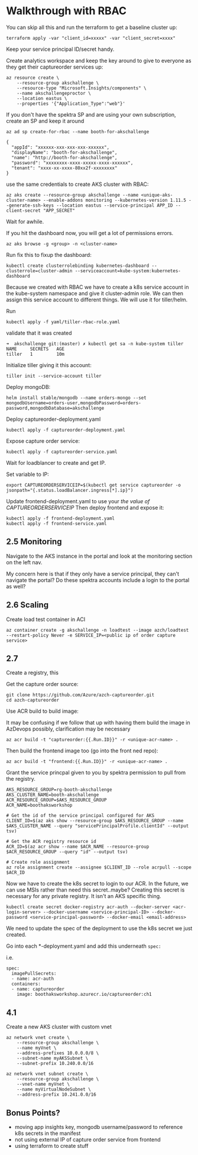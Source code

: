 # Walkthrough with RBAC

You can skip all this and run the terraform to get a baseline cluster up:

```
terraform apply -var "client_id=xxxxx" -var "client_secret=xxxx"
```

Keep your service principal ID/secret handy.

Create analytics workspace and keep the key around to give to everyone as they get their captureorder services up:

```
az resource create \
    --resource-group akschallenge \
    --resource-type "Microsoft.Insights/components" \
    --name akschallengeproctor \
    --location eastus \
    --properties '{"Application_Type":"web"}' 
```

If you don't have the spektra SP and are using your own subscription, create an SP and keep it around

`az ad sp create-for-rbac --name booth-for-akschallenge`

```
{
  "appId": "xxxxxx-xxx-xxx-xxx-xxxxxx",
  "displayName": "booth-for-akschallenge",
  "name": "http://booth-for-akschallenge",
  "password": "xxxxxxxx-xxxx-xxxxx-xxxx-xxxxxx",
  "tenant": "xxxx-xx-xxxx-80xx2f-xxxxxxxx"
}
```

use the same credentials to create AKS cluster with RBAC:

```
az aks create --resource-group akschallenge --name <unique-aks-cluster-name> --enable-addons monitoring --kubernetes-version 1.11.5 --generate-ssh-keys --location eastus --service-principal APP_ID --client-secret "APP_SECRET"
```

Wait for awhile.

If you hit the dashboard now, you will get a lot of permissions errors. 

```
az aks browse -g <group> -n <cluster-name>
```

Run fix this to fixup the dashboard:
```
kubectl create clusterrolebinding kubernetes-dashboard --clusterrole=cluster-admin --serviceaccount=kube-system:kubernetes-dashboard
```

Because we created with RBAC we have to create a k8s service account in the kube-system namespace and give it cluster-admin role.  We can then assign this service account to different things.  We will use it for tiller/helm.

Run 
```
kubectl apply -f yaml/tiller-rbac-role.yaml
```
validate that it was created

```
➜  akschallenge git:(master) ✗ kubectl get sa -n kube-system tiller
NAME     SECRETS   AGE
tiller   1         10m
```

Initialize tiller giving it this account: 

```
tiller init --service-account tiller
```

Deploy mongoDB:
```
helm install stable/mongodb --name orders-mongo --set mongodbUsername=orders-user,mongodbPassword=orders-password,mongodbDatabase=akschallenge

```
Deploy captureorder-deployment.yaml

```
kubectl apply -f captureorder-deployment.yaml
```

Expose capture order service:
```
kubectl apply -f captureorder-service.yaml
```

Wait for loadblancer to create and get IP.

Set variable to IP:
```
export CAPTUREORDERSERVICEIP=$(kubectl get service captureorder -o jsonpath="{.status.loadBalancer.ingress[*].ip}")
```
Update frontend-deployment.yaml to use your _the value of_ *CAPTUREORDERSERVICEIP* 
Then deploy frontend and expose it:

```
kubectl apply -f frontend-deployment.yaml
kubectl apply -f frontend-service.yaml
```
## 2.5 Monitoring
Navigate to the AKS instance in the portal and look at the monitoring section on the left nav.

My concern here is that if they only have a service principal, they can't navigate the portal?  Do these spektra accounts include a login to the portal as well?

## 2.6 Scaling

Create load test container in ACI

```
az container create -g akschallenge -n loadtest --image azch/loadtest --restart-policy Never -e SERVICE_IP=<public ip of order capture service>
```


## 2.7

Create a registry, this 


Get the capture order source:
```
git clone https://github.com/Azure/azch-captureorder.git
cd azch-captureorder
```

Use ACR build to build image: 

It may be confusing if we follow that up with having them build the image in AzDevops possibly, clarification may be necessary

```
az acr build -t "captureorder:{{.Run.ID}}" -r <unique-acr-name> .

```

Then build the frontend image too (go into the front ned repo):
```
az acr build -t "frontend:{{.Run.ID}}" -r <unique-acr-name> .

```


Grant the service princpal given to you by spektra permission to pull from the registry. 

```
AKS_RESOURCE_GROUP=rg-booth-akschallenge
AKS_CLUSTER_NAME=booth-akschallenge
ACR_RESOURCE_GROUP=$AKS_RESOURCE_GROUP
ACR_NAME=boothaksworkshop

# Get the id of the service principal configured for AKS
CLIENT_ID=$(az aks show --resource-group $AKS_RESOURCE_GROUP --name $AKS_CLUSTER_NAME --query "servicePrincipalProfile.clientId" --output tsv)

# Get the ACR registry resource id
ACR_ID=$(az acr show --name $ACR_NAME --resource-group $ACR_RESOURCE_GROUP --query "id" --output tsv)

# Create role assignment
az role assignment create --assignee $CLIENT_ID --role acrpull --scope $ACR_ID
```

Now we have to create the k8s secret to login to our ACR.  In the future, we can use MSIs rather than need this secret..maybe?  Creating this secret is necessary for any private registry.  It isn't an AKS specific thing.

```
kubectl create secret docker-registry acr-auth --docker-server <acr-login-server> --docker-username <service-principal-ID> --docker-password <service-principal-password> --docker-email <email-address>
```

We need to update the spec of the deployment to use the k8s secret we just created.

Go into each *-deployment.yaml and add this underneath `spec:`

i.e.

```
spec:
  imagePullSecrets:
  - name: acr-auth
  containers:
  - name: captureorder
    image: boothaksworkshop.azurecr.io/captureorder:ch1
```

## 4.1

Create a new AKS cluster with custom vnet

```
az network vnet create \
    --resource-group akschallenge \
    --name myVnet \
    --address-prefixes 10.0.0.0/8 \
    --subnet-name myAKSSubnet \
    --subnet-prefix 10.240.0.0/16
```

```
az network vnet subnet create \
    --resource-group akschallenge \
    --vnet-name myVnet \
    --name myVirtualNodeSubnet \
    --address-prefix 10.241.0.0/16
```


## Bonus Points?

* moving app insights key, mongodb username/password to reference k8s secrets in the manifest
* not using external IP of capture order service from frontend
* using terraform to create stuff